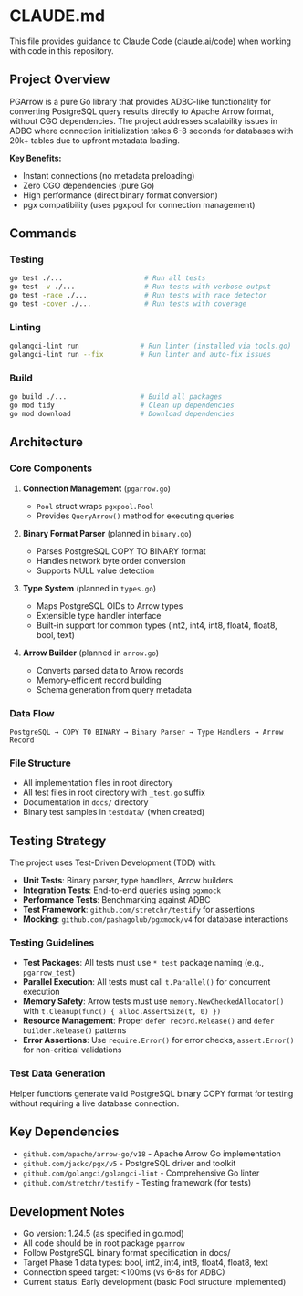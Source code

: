 # CLAUDE.md

This file provides guidance to Claude Code (claude.ai/code) when working with code in this repository.

## Project Overview

PGArrow is a pure Go library that provides ADBC-like functionality for converting PostgreSQL query results directly to Apache Arrow format, without CGO dependencies. The project addresses scalability issues in ADBC where connection initialization takes 6-8 seconds for databases with 20k+ tables due to upfront metadata loading.

**Key Benefits:**
- Instant connections (no metadata preloading)
- Zero CGO dependencies (pure Go)
- High performance (direct binary format conversion)
- pgx compatibility (uses pgxpool for connection management)

## Commands

### Testing
```bash
go test ./...                    # Run all tests
go test -v ./...                 # Run tests with verbose output
go test -race ./...              # Run tests with race detector
go test -cover ./...             # Run tests with coverage
```

### Linting
```bash
golangci-lint run               # Run linter (installed via tools.go)
golangci-lint run --fix         # Run linter and auto-fix issues
```

### Build
```bash
go build ./...                  # Build all packages
go mod tidy                     # Clean up dependencies
go mod download                 # Download dependencies
```

## Architecture

### Core Components

1. **Connection Management** (`pgarrow.go`)
   - `Pool` struct wraps `pgxpool.Pool`
   - Provides `QueryArrow()` method for executing queries

2. **Binary Format Parser** (planned in `binary.go`)
   - Parses PostgreSQL COPY TO BINARY format
   - Handles network byte order conversion
   - Supports NULL value detection

3. **Type System** (planned in `types.go`)
   - Maps PostgreSQL OIDs to Arrow types
   - Extensible type handler interface
   - Built-in support for common types (int2, int4, int8, float4, float8, bool, text)

4. **Arrow Builder** (planned in `arrow.go`)
   - Converts parsed data to Arrow records
   - Memory-efficient record building
   - Schema generation from query metadata

### Data Flow
```
PostgreSQL → COPY TO BINARY → Binary Parser → Type Handlers → Arrow Record
```

### File Structure
- All implementation files in root directory
- All test files in root directory with `_test.go` suffix
- Documentation in `docs/` directory
- Binary test samples in `testdata/` (when created)

## Testing Strategy

The project uses Test-Driven Development (TDD) with:

- **Unit Tests**: Binary parser, type handlers, Arrow builders
- **Integration Tests**: End-to-end queries using `pgxmock`
- **Performance Tests**: Benchmarking against ADBC
- **Test Framework**: `github.com/stretchr/testify` for assertions
- **Mocking**: `github.com/pashagolub/pgxmock/v4` for database interactions

### Testing Guidelines

- **Test Packages**: All tests must use `*_test` package naming (e.g., `pgarrow_test`)
- **Parallel Execution**: All tests must call `t.Parallel()` for concurrent execution
- **Memory Safety**: Arrow tests must use `memory.NewCheckedAllocator()` with `t.Cleanup(func() { alloc.AssertSize(t, 0) })`
- **Resource Management**: Proper `defer record.Release()` and `defer builder.Release()` patterns
- **Error Assertions**: Use `require.Error()` for error checks, `assert.Error()` for non-critical validations

### Test Data Generation
Helper functions generate valid PostgreSQL binary COPY format for testing without requiring a live database connection.

## Key Dependencies

- `github.com/apache/arrow-go/v18` - Apache Arrow Go implementation
- `github.com/jackc/pgx/v5` - PostgreSQL driver and toolkit
- `github.com/golangci/golangci-lint` - Comprehensive Go linter
- `github.com/stretchr/testify` - Testing framework (for tests)

## Development Notes

- Go version: 1.24.5 (as specified in go.mod)
- All code should be in root package `pgarrow`
- Follow PostgreSQL binary format specification in docs/
- Target Phase 1 data types: bool, int2, int4, int8, float4, float8, text
- Connection speed target: <100ms (vs 6-8s for ADBC)
- Current status: Early development (basic Pool structure implemented)
